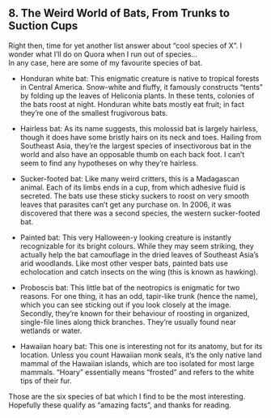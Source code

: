 
## 8. The Weird World of Bats, From Trunks to Suction Cups

Right then, time for yet another list answer about “cool species of X”. I wonder what I’ll do on Quora when I run out of species…  
In any case, here are some of my favourite species of bat.

*   Honduran white bat: This enigmatic creature is native to tropical forests in Central America. Snow-white and fluffy, it famously constructs “tents” by folding up the leaves of Heliconia plants. In these tents, colonies of the bats roost at night. Honduran white bats mostly eat fruit; in fact they’re one of the smallest frugivorous bats.

*   Hairless bat: As its name suggests, this molossid bat is largely hairless, though it does have some bristly hairs on its neck and toes. Hailing from Southeast Asia, they’re the largest species of insectivorous bat in the world and also have an opposable thumb on each back foot. I can’t seem to find any hypotheses on why they’re hairless.

*   Sucker-footed bat: Like many weird critters, this is a Madagascan animal. Each of its limbs ends in a cup, from which adhesive fluid is secreted. The bats use these sticky suckers to roost on very smooth leaves that parasites can’t get any purchase on. In 2006, it was discovered that there was a second species, the western sucker-footed bat.

*   Painted bat: This very Halloween-y looking creature is instantly recognizable for its bright colours. While they may seem striking, they actually help the bat camouflage in the dried leaves of Southeast Asia’s arid woodlands. Like most other vesper bats, painted bats use echolocation and catch insects on the wing (this is known as hawking).

*   Proboscis bat: This little bat of the neotropics is enigmatic for two reasons. For one thing, it has an odd, tapir-like trunk (hence the name), which you can see sticking out if you look closely at the image. Secondly, they’re known for their behaviour of roosting in organized, single-file lines along thick branches. They’re usually found near wetlands or water.

*   Hawaiian hoary bat: This one is interesting not for its anatomy, but for its location. Unless you count Hawaiian monk seals, it’s the only native land mammal of the Hawaiian islands, which are too isolated for most large mammals. “Hoary” essentially means “frosted” and refers to the white tips of their fur.

Those are the six species of bat which I find to be the most interesting. Hopefully these qualify as “amazing facts”, and thanks for reading.

